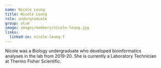 ```yaml
---
name: Nicole Leung
title: Nicole Leung
role: undergraduate
group: alum
image: images/members/nicole-leung.jpg
links:
  linked-in: nicole-leung-f
---
```


Nicole was a Biology undergraduate who developed bioinformatics analyses in the lab from 2019-20. She is currently a Laboratory Technician at Thermo Fisher Scientific.
